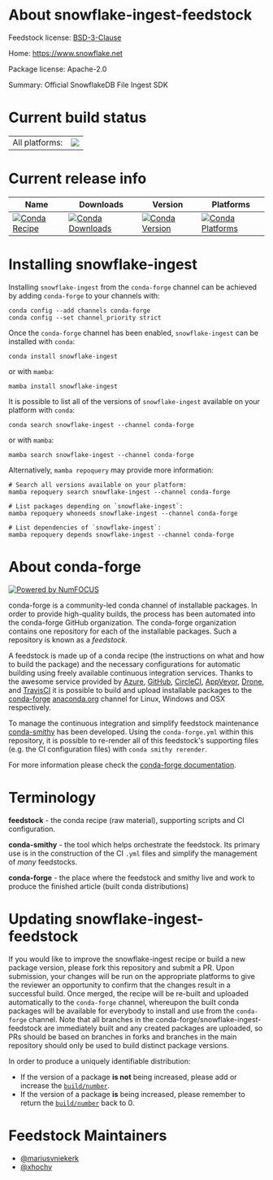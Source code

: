 About snowflake-ingest-feedstock
================================

Feedstock license: [BSD-3-Clause](https://github.com/conda-forge/snowflake-ingest-feedstock/blob/main/LICENSE.txt)

Home: https://www.snowflake.net

Package license: Apache-2.0

Summary: Official SnowflakeDB File Ingest SDK

Current build status
====================


<table><tr><td>All platforms:</td>
    <td>
      <a href="https://dev.azure.com/conda-forge/feedstock-builds/_build/latest?definitionId=12381&branchName=main">
        <img src="https://dev.azure.com/conda-forge/feedstock-builds/_apis/build/status/snowflake-ingest-feedstock?branchName=main">
      </a>
    </td>
  </tr>
</table>

Current release info
====================

| Name | Downloads | Version | Platforms |
| --- | --- | --- | --- |
| [![Conda Recipe](https://img.shields.io/badge/recipe-snowflake--ingest-green.svg)](https://anaconda.org/conda-forge/snowflake-ingest) | [![Conda Downloads](https://img.shields.io/conda/dn/conda-forge/snowflake-ingest.svg)](https://anaconda.org/conda-forge/snowflake-ingest) | [![Conda Version](https://img.shields.io/conda/vn/conda-forge/snowflake-ingest.svg)](https://anaconda.org/conda-forge/snowflake-ingest) | [![Conda Platforms](https://img.shields.io/conda/pn/conda-forge/snowflake-ingest.svg)](https://anaconda.org/conda-forge/snowflake-ingest) |

Installing snowflake-ingest
===========================

Installing `snowflake-ingest` from the `conda-forge` channel can be achieved by adding `conda-forge` to your channels with:

```
conda config --add channels conda-forge
conda config --set channel_priority strict
```

Once the `conda-forge` channel has been enabled, `snowflake-ingest` can be installed with `conda`:

```
conda install snowflake-ingest
```

or with `mamba`:

```
mamba install snowflake-ingest
```

It is possible to list all of the versions of `snowflake-ingest` available on your platform with `conda`:

```
conda search snowflake-ingest --channel conda-forge
```

or with `mamba`:

```
mamba search snowflake-ingest --channel conda-forge
```

Alternatively, `mamba repoquery` may provide more information:

```
# Search all versions available on your platform:
mamba repoquery search snowflake-ingest --channel conda-forge

# List packages depending on `snowflake-ingest`:
mamba repoquery whoneeds snowflake-ingest --channel conda-forge

# List dependencies of `snowflake-ingest`:
mamba repoquery depends snowflake-ingest --channel conda-forge
```


About conda-forge
=================

[![Powered by
NumFOCUS](https://img.shields.io/badge/powered%20by-NumFOCUS-orange.svg?style=flat&colorA=E1523D&colorB=007D8A)](https://numfocus.org)

conda-forge is a community-led conda channel of installable packages.
In order to provide high-quality builds, the process has been automated into the
conda-forge GitHub organization. The conda-forge organization contains one repository
for each of the installable packages. Such a repository is known as a *feedstock*.

A feedstock is made up of a conda recipe (the instructions on what and how to build
the package) and the necessary configurations for automatic building using freely
available continuous integration services. Thanks to the awesome service provided by
[Azure](https://azure.microsoft.com/en-us/services/devops/), [GitHub](https://github.com/),
[CircleCI](https://circleci.com/), [AppVeyor](https://www.appveyor.com/),
[Drone](https://cloud.drone.io/welcome), and [TravisCI](https://travis-ci.com/)
it is possible to build and upload installable packages to the
[conda-forge](https://anaconda.org/conda-forge) [anaconda.org](https://anaconda.org/)
channel for Linux, Windows and OSX respectively.

To manage the continuous integration and simplify feedstock maintenance
[conda-smithy](https://github.com/conda-forge/conda-smithy) has been developed.
Using the ``conda-forge.yml`` within this repository, it is possible to re-render all of
this feedstock's supporting files (e.g. the CI configuration files) with ``conda smithy rerender``.

For more information please check the [conda-forge documentation](https://conda-forge.org/docs/).

Terminology
===========

**feedstock** - the conda recipe (raw material), supporting scripts and CI configuration.

**conda-smithy** - the tool which helps orchestrate the feedstock.
                   Its primary use is in the construction of the CI ``.yml`` files
                   and simplify the management of *many* feedstocks.

**conda-forge** - the place where the feedstock and smithy live and work to
                  produce the finished article (built conda distributions)


Updating snowflake-ingest-feedstock
===================================

If you would like to improve the snowflake-ingest recipe or build a new
package version, please fork this repository and submit a PR. Upon submission,
your changes will be run on the appropriate platforms to give the reviewer an
opportunity to confirm that the changes result in a successful build. Once
merged, the recipe will be re-built and uploaded automatically to the
`conda-forge` channel, whereupon the built conda packages will be available for
everybody to install and use from the `conda-forge` channel.
Note that all branches in the conda-forge/snowflake-ingest-feedstock are
immediately built and any created packages are uploaded, so PRs should be based
on branches in forks and branches in the main repository should only be used to
build distinct package versions.

In order to produce a uniquely identifiable distribution:
 * If the version of a package **is not** being increased, please add or increase
   the [``build/number``](https://docs.conda.io/projects/conda-build/en/latest/resources/define-metadata.html#build-number-and-string).
 * If the version of a package **is** being increased, please remember to return
   the [``build/number``](https://docs.conda.io/projects/conda-build/en/latest/resources/define-metadata.html#build-number-and-string)
   back to 0.

Feedstock Maintainers
=====================

* [@mariusvniekerk](https://github.com/mariusvniekerk/)
* [@xhochy](https://github.com/xhochy/)

